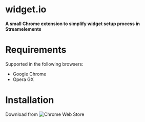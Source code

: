 # widget.io
**A small Chrome extension to simplify widget setup process in Streamelements**

# Requirements
Supported in the following browsers:

- Google Chrome
- Opera GX

# Installation
Download from ![Chrome Web Store](https://chrome.google.com/webstore/detail/widgetio/fcgbjpajcfjnjgfdeookpnoefgcliljj?hl=en&authuser=3)

